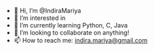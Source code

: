 - 👋 Hi, I’m @IndiraMariya
- 👀 I’m interested in 
- 🌱 I’m currently learning Python, C, Java
- 💞️ I’m looking to collaborate on anything!
- 📫 How to reach me: indira.mariya@gmail.com

<!---
IndiraMariya/IndiraMariya is a ✨ special ✨ repository because its `README.md` (this file) appears on your GitHub profile.
You can click the Preview link to take a look at your changes.
--->
